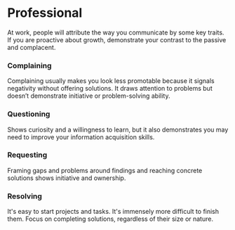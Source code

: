 # Professional

At work, people will attribute the way you communicate by some key traits. If you are proactive about growth, demonstrate your contrast to the passive and complacent.

### Complaining

Complaining usually makes you look less promotable because it signals negativity without offering solutions. It draws attention to problems but doesn’t demonstrate initiative or problem-solving ability.

### Questioning

Shows curiosity and a willingness to learn, but it also demonstrates you may need to improve your information acquisition skills.

### Requesting

Framing gaps and problems around findings and reaching concrete solutions shows initiative and ownership.

### Resolving

It's easy to start projects and tasks. It's immensely more difficult to finish them. Focus on completing solutions, regardless of their size or nature.
